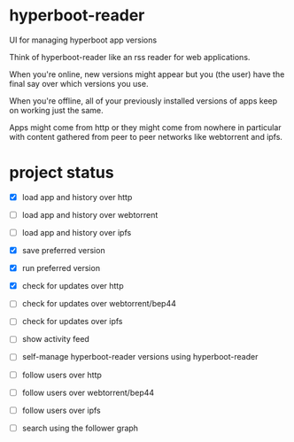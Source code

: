 # hyperboot-reader

UI for managing hyperboot app versions

Think of hyperboot-reader like an rss reader for web applications.

When you're online, new versions might appear but you (the user) have the final
say over which versions you use.

When you're offline, all of your previously installed versions of apps keep on
working just the same.

Apps might come from http or they might come from nowhere in particular with
content gathered from peer to peer networks like webtorrent and ipfs.

# project status

* [X] load app and history over http
* [ ] load app and history over webtorrent
* [ ] load app and history over ipfs
* [X] save preferred version
* [X] run preferred version
* [X] check for updates over http
* [ ] check for updates over webtorrent/bep44
* [ ] check for updates over ipfs
* [ ] show activity feed
* [ ] self-manage hyperboot-reader versions using hyperboot-reader
* [ ] follow users over http
* [ ] follow users over webtorrent/bep44
* [ ] follow users over ipfs
* [ ] search using the follower graph

